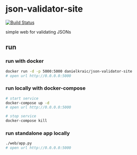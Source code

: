 # json-validator-site

[![Build Status](https://travis-ci.org/danielkraic/json-validator-site.svg?branch=master)](https://travis-ci.org/danielkraic/json-validator-site)

simple web for validating JSONs

## run

### run with docker

```bash
docker run -d -p 5000:5000 danielkraic/json-validator-site
# open url http://0.0.0.0:5000
```

### run locally with docker-compose

```bash
# start service
docker-compose up -d
# open url http://0.0.0.0:5000

# stop service
docker-compose kill
```

### run standalone app locally

```bash
./web/app.py
# open url http://0.0.0.0:5000
```

